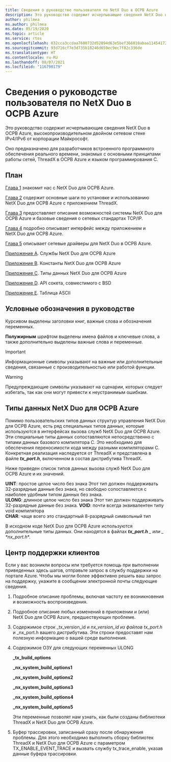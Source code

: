 ```yaml
---
title: Сведения о руководстве пользователя по NetX Duo в ОСРВ Azure
description: Это руководство содержит исчерпывающие сведения NetX Duo в ОСРВ Azure, высокопроизводительном двойном сетевом стеке IPv4/IPv6 от корпорации Майкрософт.
author: philmea
ms.author: philmea
ms.date: 05/19/2020
ms.topic: article
ms.service: rtos
ms.openlocfilehash: 032cca3ccdaa7600732d52894d63e5bef366010abaa1145417201f48cb034ab5
ms.sourcegitcommit: 93d716cf7e3d735b18246d659ec9ec7f82c336de
ms.translationtype: HT
ms.contentlocale: ru-RU
ms.lasthandoff: 08/07/2021
ms.locfileid: "116790179"
---
```

# <a name="about-the-azure-rtos-netx-duo-user-guide"></a>Сведения о руководстве пользователя по NetX Duo в ОСРВ Azure

Это руководство содержит исчерпывающие сведения NetX Duo в ОСРВ Azure, высокопроизводительном двойном сетевом стеке IPv4/IPv6 от корпорации Майкрософт. 

Оно предназначено для разработчиков встроенного программного обеспечения реального времени, знакомых с основными принципами работы сетей, ThreadX в ОСРВ Azure и языком программирования C.

## <a name="organization"></a>План

[Глава 1](chapter1.md) знакомит нас с NetX Duo для ОСРВ Azure.

[Глава 2](chapter2.md) содержит основные шаги по установке и использованию NetX Duo для ОСРВ Azure с приложением ThreadX.

[Глава 3](chapter3.md) предоставляет описание возможностей системы NetX Duo для ОСРВ Azure и базовые сведения о сетевых стандартах TCP/IP.

[Глава 4](chapter4.md) подробно описывает интерфейс между приложением и NetX Duo для ОСРВ Azure.

[Глава 5](chapter5.md) описывает сетевые драйверы для NetX Duo в ОСРВ Azure.

[Приложение А](appendix-a.md). Службы NetX Duo для ОСРВ Azure

[Приложение B](appendix-b.md). Константы NetX Duo для ОСРВ Azure

[Приложение C](appendix-c.md). Типы данных NetX Duo для ОСРВ Azure

[Приложение D](appendix-d.md). API сокета, совместимого с BSD

[Приложение E](appendix-e.md). Таблица ASCII

## <a name="guide-conventions"></a>Условные обозначения в руководстве

Курсивом выделены заголовки книг, важные слова и обозначения переменных.

**Полужирным** шрифтом выделены имена файлов и ключевые слова, а также дополнительно выделены важные слова и переменные.

> [!IMPORTANT]
> Информационные символы указывают на важные или дополнительные сведения, связанные с производительностью или работой функции.
 
> [!WARNING]
> Предупреждающие символы указывают на сценарии, которых следует избегать, так как они могут привести к неустранимым ошибкам.

## <a name="azure-rtos-netx-duo-data-types"></a>Типы данных NetX Duo для ОСРВ Azure

Помимо пользовательских типов данных структур управления NetX Duo для ОСРВ Azure, есть ряд специальных типов данных, которые используются в интерфейсах вызова служб NetX Duo для ОСРВ Azure. Эти специальные типы данных сопоставляются непосредственно с типами данных базового компилятора C. Это необходимо для обеспечения переносимости кода между разными компиляторами C. Конкретная реализация наследуется от ThreadX и представлена в файле ***tx_port.h***, включенном в состав дистрибутива ThreadX.

Ниже приведен список типов данных вызова служб NetX Duo для ОСРВ Azure и их значений.

**UINT**: простое целое число без знака Этот тип должен поддерживать 32-разрядные данные без знака, но свободно сопоставляется с наиболее удобным типом данных без знака.  
**ULONG**: длинное целое число без знака Этот тип должен поддерживать 32-разрядные данные без знака.
**VOID**: почти всегда эквивалентен типу void компилятора  
**CHAR**: чаще всего это стандартный 8-разрядный символьный тип  

В исходном коде NetX Duo для ОСРВ Azure используются дополнительные типы данных. Они находятся в файлах ***tx_port.h** _ или _ *_nx_port.h_**.

## <a name="customer-support-center"></a>Центр поддержки клиентов

Если у вас возникли вопросы или требуется помощь при выполнении приведенных здесь шагов, отправьте запрос в службу поддержки на портале Azure. Чтобы мы могли более эффективно решить ваш запрос на поддержку, укажите в сообщении электронной почты следующие сведения.

1. Подробное описание проблемы, включая частоту ее возникновения и возможность воспроизведения.
2. Подробное описание любых изменений в приложении и (или) NetX Duo для ОСРВ Azure, предшествующих проблеме.
3. Содержимое строк _tx_version_id и _nx_version_id из файлов tx_port.h_ и _nx_port.h вашего дистрибутива. Эти строки предоставят нам полезную информацию о вашей среде выполнения.
4. Содержимое ОЗУ для следующих переменных ULONG

    **_tx_build_options**

    **_nx_system_build_options1**

    **_nx_system_build_options2**

    **_nx_system_build_options3**

    **_nx_system_build_options4**

    **_nx_system_build_options5**

    Эти переменные позволят нам узнать, как были созданы библиотеки ThreadX и NetX Duo для ОСРВ Azure.

5. Буфер трассировки, записанный сразу после обнаружения проблемы. Для этого необходимо выполнить сборку библиотек ThreadX и NetX Duo для ОСРВ Azure с параметром TX_ENABLE_EVENT_TRACE и вызвать службу tx_trace_enable, указав данные буфера трассировки.
